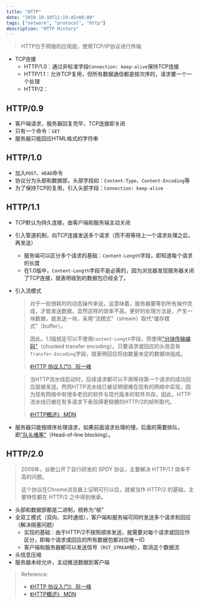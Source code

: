 ```yaml
---
title: "HTTP"
date: "2018-10-10T11:19:45+08:00"
tags: ["network", "protocol", "http"]
description: "HTTP History"
---
```


> HTTP位于网络的应用层，使用TCP/IP协议进行传输

- TCP连接
  - HTTP/1.0：通过非标准字段`Connection: keep-alive`保持TCP连接
  - HTTP/1.1：允许TCP复用，但所有数据通信都是按次序的，请求要一个一个处理
  - HTTP/2：

## HTTP/0.9

- 客户端请求，服务器回复完毕，TCP连接即关闭
- 只有一个命令：`GET`
- 服务器只能回应HTML格式的字符串

## HTTP/1.0

- 加入`POST`、`HEAD`命令
- 协议分为头部和数据部，头部字段如：`Content-Type`、`Content-Encoding`等
- 为了保持TCP的复用，引入头部字段：`Connection: keep-alive`

## HTTP/1.1

- TCP默认为持久连接，由客户端和服务端主动关闭

- 引入管道机制，向TCP连接发送多个请求（而不用等待上一个请求处理之后，再发送）

  - 服务端可以区分多个请求的基础：`Content-Length`字段，即知道每个请求的长度
  -  在1.0版中，`Content-Length`字段不是必需的，因为浏览器发现服务器关闭了TCP连接，就表明收到的数据包已经全了。

- 引入流模式

  > 对于一些很耗时的动态操作来说，这意味着，服务器要等到所有操作完成，才能发送数据，显然这样的效率不高。更好的处理方法是，产生一块数据，就发送一块，采用"流模式"（stream）取代"缓存模式"（buffer）。
  >
  > 因此，1.1版规定可以不使用`Content-Length`字段，而使用["分块传输编码"](https://zh.wikipedia.org/wiki/%E5%88%86%E5%9D%97%E4%BC%A0%E8%BE%93%E7%BC%96%E7%A0%81)（chunked transfer encoding）。只要请求或回应的头信息有`Transfer-Encoding`字段，就表明回应将由数量未定的数据块组成。
  >
  > [《HTTP 协议入门》 阮一峰](http://www.ruanyifeng.com/blog/2016/08/http.html)

  >当HTTP流水线启动时，后续请求都可以不用等待第一个请求的成功回应就被发送。然而HTTP流水线已被证明很难在现有的网络中实现，因为现有网络中有很多老旧的软件与现代版本的软件共存。因此，HTTP流水线已被在有多请求下表现得更稳健的HTTP/2的帧所取代。
  >
  >[《HTTP概述》 MDN](https://developer.mozilla.org/zh-CN/docs/Web/HTTP/Overview)

- 服务器只能按顺序处理请求，如果前面请求处理的慢，后面的需要排队，即["队头堵塞"](https://zh.wikipedia.org/wiki/%E9%98%9F%E5%A4%B4%E9%98%BB%E5%A1%9E)（Head-of-line blocking）。

## HTTP/2.0

> 2009年，谷歌公开了自行研发的 SPDY 协议，主要解决 HTTP/1.1 效率不高的问题。
>
> 这个协议在Chrome浏览器上证明可行以后，就被当作 HTTP/2 的基础，主要特性都在 HTTP/2 之中得到继承。

- 头部和数据部都是二进制，统称为“帧”
- 全双工模式（双向、实时通信），客户端和服务端可同时发送多个请求和回应（解决阻塞问题）
  - 实现的基础：由于HTTP/2不按照顺序发送，就需要对每个请求或回应作区分，即每个请求或回应的所有数据包都对应唯一ID
  - 客户端和服务器都可以发送信号（`RST_STREAM`帧），取消这个数据流
- 头信息压缩
- 服务器未经允许，主动推送数据到客户端

> Reference:
>
> - [《HTTP 协议入门》 阮一峰](http://www.ruanyifeng.com/blog/2016/08/http.html)
> - [《HTTP概述》 MDN](https://developer.mozilla.org/zh-CN/docs/Web/HTTP/Overview)
